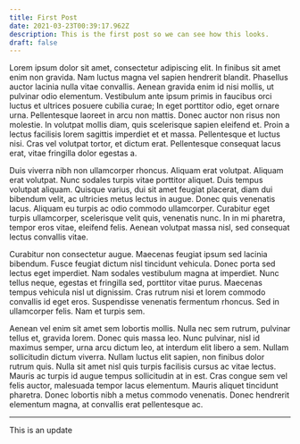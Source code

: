 ```yaml
---
title: First Post
date: 2021-03-23T00:39:17.962Z
description: This is the first post so we can see how this looks.
draft: false
---
```

Lorem ipsum dolor sit amet, consectetur adipiscing elit. In finibus sit amet enim non gravida. Nam luctus magna vel sapien hendrerit blandit. Phasellus auctor lacinia nulla vitae convallis. Aenean gravida enim id nisi mollis, ut pulvinar odio elementum. Vestibulum ante ipsum primis in faucibus orci luctus et ultrices posuere cubilia curae; In eget porttitor odio, eget ornare urna. Pellentesque laoreet in arcu non mattis. Donec auctor non risus non molestie. In volutpat mollis diam, quis scelerisque sapien eleifend et. Proin a lectus facilisis lorem sagittis imperdiet et et massa. Pellentesque et luctus nisi. Cras vel volutpat tortor, et dictum erat. Pellentesque consequat lacus erat, vitae fringilla dolor egestas a.

Duis viverra nibh non ullamcorper rhoncus. Aliquam erat volutpat. Aliquam erat volutpat. Nunc sodales turpis vitae porttitor aliquet. Duis tempus volutpat aliquam. Quisque varius, dui sit amet feugiat placerat, diam dui bibendum velit, ac ultricies metus lectus in augue. Donec quis venenatis lacus. Aliquam eu turpis ac odio commodo ullamcorper. Curabitur eget turpis ullamcorper, scelerisque velit quis, venenatis nunc. In in mi pharetra, tempor eros vitae, eleifend felis. Aenean volutpat massa nisl, sed consequat lectus convallis vitae.

Curabitur non consectetur augue. Maecenas feugiat ipsum sed lacinia bibendum. Fusce feugiat dictum nisl tincidunt vehicula. Donec porta sed lectus eget imperdiet. Nam sodales vestibulum magna at imperdiet. Nunc tellus neque, egestas et fringilla sed, porttitor vitae purus. Maecenas tempus vehicula nisl ut dignissim. Cras rutrum nisi et lorem commodo convallis id eget eros. Suspendisse venenatis fermentum rhoncus. Sed in ullamcorper felis. Nam et turpis sem.

Aenean vel enim sit amet sem lobortis mollis. Nulla nec sem rutrum, pulvinar tellus et, gravida lorem. Donec quis massa leo. Nunc pulvinar, nisl id maximus semper, urna arcu dictum leo, at interdum elit libero a sem. Nullam sollicitudin dictum viverra. Nullam luctus elit sapien, non finibus dolor rutrum quis. Nulla sit amet nisl quis turpis facilisis cursus ac vitae lectus. Mauris ac turpis id augue tempus sollicitudin at in est. Cras congue sem vel felis auctor, malesuada tempor lacus elementum. Mauris aliquet tincidunt pharetra. Donec lobortis nibh a metus commodo venenatis. Donec hendrerit elementum magna, at convallis erat pellentesque ac.

---
This is an update